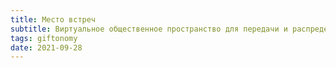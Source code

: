 ```yaml
---
title: Место встреч
subtitle: Виртуальное общественное пространство для передачи и распределения даров
tags: giftonomy
date: 2021-09-28
---
```


<load-component component="UserIcon" />

<load-component component="SpacePlane" />
